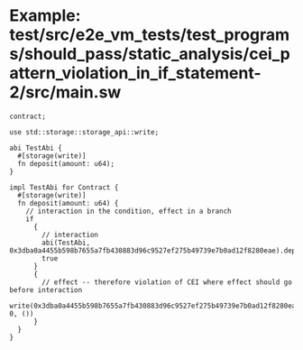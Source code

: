 # Example: test/src/e2e_vm_tests/test_programs/should_pass/static_analysis/cei_pattern_violation_in_if_statement-2/src/main.sw

```sway
contract;

use std::storage::storage_api::write;

abi TestAbi {
  #[storage(write)]
  fn deposit(amount: u64);
}

impl TestAbi for Contract {
  #[storage(write)]
  fn deposit(amount: u64) {
    // interaction in the condition, effect in a branch
    if
      {
        // interaction
        abi(TestAbi, 0x3dba0a4455b598b7655a7fb430883d96c9527ef275b49739e7b0ad12f8280eae).deposit(amount);
        true
      }
      {
        // effect -- therefore violation of CEI where effect should go before interaction
        write(0x3dba0a4455b598b7655a7fb430883d96c9527ef275b49739e7b0ad12f8280eae, 0, ())
      }
  }
}

```
